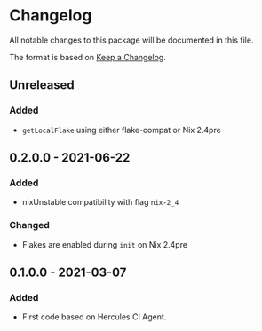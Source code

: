 
# Changelog

All notable changes to this package will be documented in this file.

The format is based on [Keep a Changelog](https://keepachangelog.com/en/1.0.0/).

## Unreleased

### Added

 - `getLocalFlake` using either flake-compat or Nix 2.4pre

## 0.2.0.0 - 2021-06-22

### Added

 - nixUnstable compatibility with flag `nix-2_4`

### Changed

 - Flakes are enabled during `init` on Nix 2.4pre

## 0.1.0.0 - 2021-03-07

### Added

 - First code based on Hercules CI Agent.
